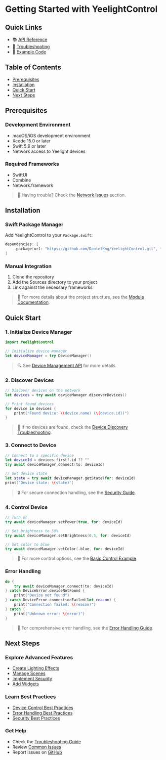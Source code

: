 # Getting Started with YeelightControl

## Quick Links
- 📚 [API Reference](../reference/api-reference.md)
- 🔧 [Troubleshooting](troubleshooting.md)
- 📝 [Example Code](../examples/basic-control/README.md)

## Table of Contents
- [Prerequisites](#prerequisites)
- [Installation](#installation)
- [Quick Start](#quick-start)
- [Next Steps](#next-steps)

## Prerequisites

### Development Environment
- macOS/iOS development environment
- Xcode 15.0 or later
- Swift 5.9 or later
- Network access to Yeelight devices

### Required Frameworks
- SwiftUI
- Combine
- Network.framework

> 🔧 Having trouble? Check the [Network Issues](troubleshooting.md#network-issues) section.

## Installation

### Swift Package Manager
Add YeelightControl to your `Package.swift`:

```swift
dependencies: [
    .package(url: "https://github.com/DanielKng/YeelightControl.git", from: "1.0.0")
]
```

### Manual Integration
1. Clone the repository
2. Add the Sources directory to your project
3. Link against the necessary frameworks

> 📘 For more details about the project structure, see the [Module Documentation](../README.md#module-documentation).

## Quick Start

### 1. Initialize Device Manager
```swift
import YeelightControl

// Initialize device manager
let deviceManager = try DeviceManager()
```

> 🔍 See [Device Management API](../reference/api-reference.md#device-management) for more details.

### 2. Discover Devices
```swift
// Discover devices on the network
let devices = try await deviceManager.discoverDevices()

// Print found devices
for device in devices {
    print("Found device: \(device.name) (\(device.id))")
}
```

> 🔧 If no devices are found, check the [Device Discovery Troubleshooting](troubleshooting.md#device-discovery).

### 3. Connect to Device
```swift
// Connect to a specific device
let deviceId = devices.first?.id ?? ""
try await deviceManager.connect(to: deviceId)

// Get device state
let state = try await deviceManager.getState(for: deviceId)
print("Device state: \(state)")
```

> 🔒 For secure connection handling, see the [Security Guide](security.md#device-authentication).

### 4. Control Device
```swift
// Turn on
try await deviceManager.setPower(true, for: deviceId)

// Set brightness to 50%
try await deviceManager.setBrightness(0.5, for: deviceId)

// Set color to blue
try await deviceManager.setColor(.blue, for: deviceId)
```

> 📘 For more control options, see the [Basic Control Example](../examples/basic-control/README.md).

### Error Handling
```swift
do {
    try await deviceManager.connect(to: deviceId)
} catch DeviceError.deviceNotFound {
    print("Device not found")
} catch DeviceError.connectionFailed(let reason) {
    print("Connection failed: \(reason)")
} catch {
    print("Unknown error: \(error)")
}
```

> 🔧 For comprehensive error handling, see the [Error Handling Guide](../examples/error-handling/README.md).

## Next Steps

### Explore Advanced Features
- [Create Lighting Effects](../examples/effects/README.md)
- [Manage Scenes](../examples/scenes/README.md)
- [Implement Security](../examples/security/README.md)
- [Add Widgets](../../Sources/Widget/README.md#key-components)

### Learn Best Practices
- [Device Control Best Practices](../reference/api-reference.md#device-control)
- [Error Handling Best Practices](../reference/api-reference.md#error-handling)
- [Security Best Practices](security.md#best-practices)

### Get Help
- Check the [Troubleshooting Guide](troubleshooting.md)
- Review [Common Issues](troubleshooting.md#common-issues)
- Report issues on [GitHub](https://github.com/DanielKng/YeelightControl/issues) 
